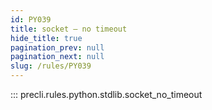 ```yaml
---
id: PY039
title: socket — no timeout
hide_title: true
pagination_prev: null
pagination_next: null
slug: /rules/PY039
---
```


::: precli.rules.python.stdlib.socket_no_timeout
